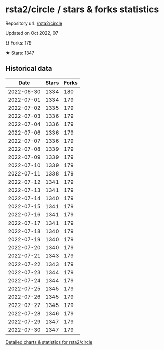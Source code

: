 # rsta2/circle / stars & forks statistics

Repository url: [/rsta2/circle](https://github.com/rsta2/circle)

Updated on Oct 2022, 07

☋ Forks: 179

★ Stars: 1347

## Historical data
| Date | Stars | Forks |
|------|-------|-------|
| 2022-06-30 | 1334 | 180 | 
| 2022-07-01 | 1334 | 179 | 
| 2022-07-02 | 1335 | 179 | 
| 2022-07-03 | 1336 | 179 | 
| 2022-07-04 | 1336 | 179 | 
| 2022-07-06 | 1336 | 179 | 
| 2022-07-07 | 1336 | 179 | 
| 2022-07-08 | 1339 | 179 | 
| 2022-07-09 | 1339 | 179 | 
| 2022-07-10 | 1339 | 179 | 
| 2022-07-11 | 1338 | 179 | 
| 2022-07-12 | 1341 | 179 | 
| 2022-07-13 | 1341 | 179 | 
| 2022-07-14 | 1340 | 179 | 
| 2022-07-15 | 1341 | 179 | 
| 2022-07-16 | 1341 | 179 | 
| 2022-07-17 | 1341 | 179 | 
| 2022-07-18 | 1340 | 179 | 
| 2022-07-19 | 1340 | 179 | 
| 2022-07-20 | 1340 | 179 | 
| 2022-07-21 | 1343 | 179 | 
| 2022-07-22 | 1343 | 179 | 
| 2022-07-23 | 1344 | 179 | 
| 2022-07-24 | 1344 | 179 | 
| 2022-07-25 | 1345 | 179 | 
| 2022-07-26 | 1345 | 179 | 
| 2022-07-27 | 1345 | 179 | 
| 2022-07-28 | 1346 | 179 | 
| 2022-07-29 | 1347 | 179 | 
| 2022-07-30 | 1347 | 179 | 


[Detailed charts & statistics for rsta2/circle](https://reviewgithub.com/rep/rsta2/circle)
